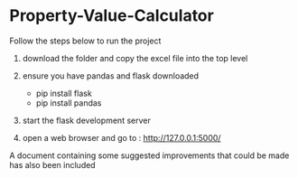 # Property-Value-Calculator

Follow the steps below to run the project

1) download the folder and copy the excel file into the top level

2) ensure you have pandas and flask downloaded
      - pip install flask
      - pip install pandas
      
3) start the flask development server 

4) open a web browser and go to : 
      http://127.0.0.1:5000/
      
      
A document containing some suggested improvements that could be made has also been included
